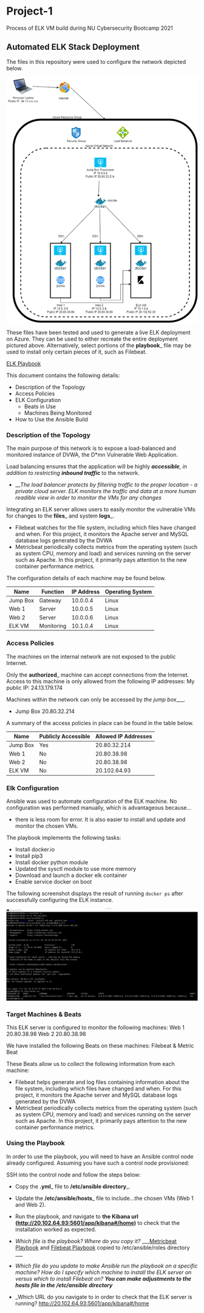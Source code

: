# Project-1
Process of ELK VM build during NU Cybersecurity Bootcamp 2021

## Automated ELK Stack Deployment

The files in this repository were used to configure the network depicted below.

![Diagram](https://github.com/stazi13/Project-1/blob/main/Diagram/DiagramAzure.png?raw=true "Diagram")

These files have been tested and used to generate a live ELK deployment on Azure. They can be used to either recreate the entire deployment pictured above. Alternatively, select portions of the __playbook___ file may be used to install only certain pieces of it, such as Filebeat.

[ELK Playbook](https://github.com/stazi13/Project-1/blob/main/Ansible/ELKplaybook.txt?raw=true "ELK Playbook")

This document contains the following details:
- Description of the Topology
- Access Policies
- ELK Configuration
  - Beats in Use
  - Machines Being Monitored
- How to Use the Ansible Build

### Description of the Topology

The main purpose of this network is to expose a load-balanced and monitored instance of DVWA, the D*mn Vulnerable Web Application.

Load balancing ensures that the application will be highly ___accessible__, in addition to restricting __inbound traffic___ to the network.
- ___The load balancer protects by filtering traffic to the proper location - a private cloud server. ELK monitors the traffic and data at a more human readible view in order to monitor the VMs for any changes_

Integrating an ELK server allows users to easily monitor the vulnerable VMs for changes to the __files___ and system __logs___.
- Filebeat watches for the file system, including which files have changed and when. For this project, it monitors the Apache server and MySQL database logs generated by the DVWA
- Metricbeat periodically collects metrics from the operating system (such as system CPU, memory and load) and services running on the server such as Apache. In this project, it primarily pays attention to the new container performance metrics. 

The configuration details of each machine may be found below.

| Name     | Function    | IP Address | Operating System |
|----------|-------------|------------|------------------|
| Jump Box | Gateway     | 10.0.0.4   | Linux            |
| Web 1    | Server      | 10.0.0.5   | Linux            |
| Web 2    | Server      | 10.0.0.6   | Linux            |
| ELK VM   | Monitoring  | 10.1.0.4   | Linux            |

### Access Policies

The machines on the internal network are not exposed to the public Internet. 

Only the __authorized___ machine can accept connections from the Internet. Access to this machine is only allowed from the following IP addresses:
My public IP: 24.13.179.174


Machines within the network can only be accessed by _the jump box____.
- Jump Box 20.80.32.214

A summary of the access policies in place can be found in the table below.

| Name     | Publicly Accessible | Allowed IP Addresses |
|----------|---------------------|----------------------|
| Jump Box | Yes                 | 20.80.32.214         |
| Web 1    | No                  | 20.80.38.98          |
| Web 2    | No                  | 20.80.38.98          |
| ELK VM   | No                  | 20.102.64.93         |

### Elk Configuration

Ansible was used to automate configuration of the ELK machine. No configuration was performed manually, which is advantageous because...
- there is less room for error. It is also easier to install and update and monitor the chosen VMs. 

The playbook implements the following tasks:
- Install docker.io
- Install pip3
- Install docker python module
- Updated the sysctl module to use more memory
- Download and launch a docker elk container
- Enable service docker on boot

The following screenshot displays the result of running `docker ps` after successfully configuring the ELK instance.

![Docker ps](https://github.com/stazi13/Project-1/blob/main/Images/9DockeronELK.png?raw=true "Docker ps")

### Target Machines & Beats
This ELK server is configured to monitor the following machines:
Web 1	 20.80.38.98
Web 2	 20.80.38.98

We have installed the following Beats on these machines:
Filebeat & Metric Beat

These Beats allow us to collect the following information from each machine:
- Filebeat helps generate and log files containing information about the file system, including which files have changed and when. For this project, it monitors the Apache server and MySQL database logs generated by the DVWA
- Metricbeat periodically collects metrics from the operating system (such as system CPU, memory and load) and services running on the server such as Apache. In this project, it primarily pays attention to the new container performance metrics. 

### Using the Playbook
In order to use the playbook, you will need to have an Ansible control node already configured. Assuming you have such a control node provisioned: 

SSH into the control node and follow the steps below:
- Copy the __.yml___ file to __/etc/ansible directory___.
- Update the __/etc/ansible/hosts___ file to include...the chosen VMs (Web 1 and Web 2). 
- Run the playbook, and navigate to __the Kibana url (http://20.102.64.93:5601/app/kibana#/home)__ to check that the installation worked as expected.

- _Which file is the playbook? Where do you copy it?_ ___[Metricbeat Playbook](https://github.com/stazi13/Project-1/blob/main/Ansible/MetricBeatPlaybook.png?raw=true "Metricbeat Playbook") and [Filebeat Playbook](https://github.com/stazi13/Project-1/blob/main/Ansible/FilebeatPlaybook.png?raw=true "Filebeat Playbook") copied to /etc/ansible/roles directory ___
- _Which file do you update to make Ansible run the playbook on a specific machine? How do I specify which machine to install the ELK server on versus which to install Filebeat on?_ ___You can make adjustments to the hosts file in the /etc/ansible directory___
- _Which URL do you navigate to in order to check that the ELK server is running? http://20.102.64.93:5601/app/kibana#/home
